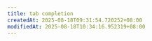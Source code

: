 ```yaml
---
title: tab completion
createdAt: 2025-08-18T09:31:54.720252+08:00
modifiedAt: 2025-08-18T10:34:16.952319+08:00
---
```




